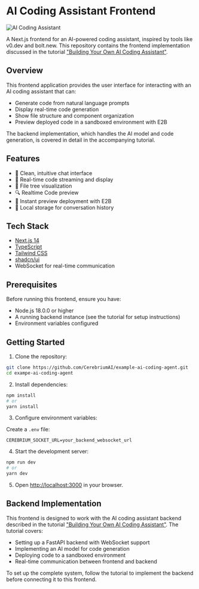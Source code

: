 # AI Coding Assistant Frontend

![AI Coding Assistant](https://hebbkx1anhila5yf.public.blob.vercel-storage.com/image-6SsfgFGpT2Fcj74vMAl3cXK5KpN7HW.png)

A Next.js frontend for an AI-powered coding assistant, inspired by tools like v0.dev and bolt.new. This repository contains the frontend implementation discussed in the tutorial ["Building Your Own AI Coding Assistant"](tutorial-link).

## Overview

This frontend application provides the user interface for interacting with an AI coding assistant that can:

- Generate code from natural language prompts
- Display real-time code generation
- Show file structure and component organization
- Preview deployed code in a sandboxed environment with E2B

The backend implementation, which handles the AI model and code generation, is covered in detail in the accompanying tutorial.

## Features

- 🎯 Clean, intuitive chat interface
- 📝 Real-time code streaming and display
- 🌳 File tree visualization
- 🔍 Realtime Code preview
- 🚀 Instant preview deployment with E2B
- 💾 Local storage for conversation history

## Tech Stack

- [Next.js 14](https://nextjs.org/)
- [TypeScript](https://www.typescriptlang.org/)
- [Tailwind CSS](https://tailwindcss.com/)
- [shadcn/ui](https://ui.shadcn.com/)
- WebSocket for real-time communication

## Prerequisites

Before running this frontend, ensure you have:

- Node.js 18.0.0 or higher
- A running backend instance (see the tutorial for setup instructions)
- Environment variables configured

## Getting Started

1. Clone the repository:

```bash
git clone https://github.com/CerebriumAI/example-ai-coding-agent.git
cd exampe-ai-coding-agent
```

2. Install dependencies:

```bash
npm install
# or
yarn install
```

3. Configure environment variables:

Create a `.env` file:

```
CEREBRIUM_SOCKET_URL=your_backend_websocket_url
```

4. Start the development server:

```bash
npm run dev
# or
yarn dev
```

5. Open [http://localhost:3000](http://localhost:3000) in your browser.

## Backend Implementation

This frontend is designed to work with the AI coding assistant backend described in the tutorial ["Building Your Own AI Coding Assistant"](tutorial-link). The tutorial covers:

- Setting up a FastAPI backend with WebSocket support
- Implementing an AI model for code generation
- Deploying code to a sandboxed environment
- Real-time communication between frontend and backend

To set up the complete system, follow the tutorial to implement the backend before connecting it to this frontend.
